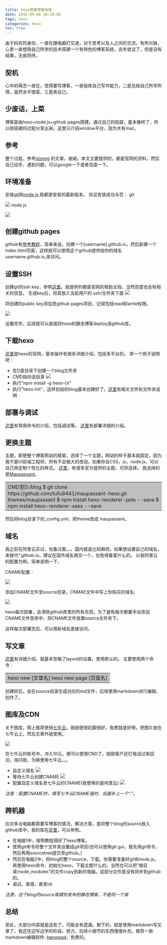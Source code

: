 ```yaml
---
title: hexo搭建博客指南
date: 2016-09-06 10:29:08
tags: hexo
categories: hexo
toc: true
---
```


由于码农的身份，一直在跟电脑打交道，对于思考以及人之间的交流，有所欠缺，心里一直想用自己所学的技术搭建一个有特色的博客系统，去年尝试了，但是没有结果，无疾而终。

## 契机
心中的萌念一直在，觉得要写博客，一是锻炼自己写作能力，二是总结自己所学所得，虽然水平很菜，三是卖自己。

## 少废话，上菜
博客是由hexo+node.js+github pages搭建。通过自己的捣鼓，基本像样了，所以把搭建的过程分享出来。这里只介绍window平台，因为木有mac。

## 参考
整个过程，参考[ixirong](http://www.ixirong.com/2015/05/17/how-to-build-ixirong-blog/) 的文章，谢谢。本文主要提供的，都是官网的资料，然后自己动手，遇到问题，可以google一下或者百度一下。

## 环境准备
安装[git](https://git-scm.com/)和[node.js](https://nodejs.org),我都是安装的最新版本。
验证安装成功与否：
git

![](http://od0tim0m3.bkt.clouddn.com/git_version_2.png)
node.js

![](http://od0tim0m3.bkt.clouddn.com/npm_version.png)

## 创建github pages
github有[参考教程](https://pages.github.com/)，简单来说，创建一个[username].github.io，然后新建一个index.html页面，这样就可以使用这个github提供给你的域名username.github.io,来访问。

## 设置SSH
创建git的ssh key，参照[这里](https://help.github.com/articles/generating-an-ssh-key/)。我提供的都是官网的帮助文档，当然百度也会有相关的信息。
生成key后，将其放入当前用户的.ssh/文件夹下面
![](http://od0tim0m3.bkt.clouddn.com/ssh_position.jpg)

将创建的public key添加至github pages项目，记得包括read和write权限。

![](http://od0tim0m3.bkt.clouddn.com/%E6%B7%BB%E5%8A%A0KEY.jpg)

设置完毕，后续就可以直接将hexo的静态博客deploy该github库。

## 下载hexo
[这里](https://hexo.io)是hexo的官网，基本操作有很多详细介绍，包括多平台的。
举一个例子说明吧：
- 在D盘目录下创建一个blog文件夹
- CMD指向该目录
![](http://od0tim0m3.bkt.clouddn.com/blog_directory.jpg)
- 执行"npm install -g hexo-cli"
- 执行"hexo init"，这样初始的blog基本创建好了。[这里](https://hexo.io/docs/setup.html)有相关文件和文件夹说明

## 部署与调试
[这里](https://hexo.io/docs/commands.html)有常用命令的介绍，包括调试等。
[这里](https://hexo.io/docs/setup.html)有部署详细的介绍。

## 更换主题
主题，即使整个博客网站的框架，选择了一个主题，网站的样子基本就固定，因为我不是UI前端工程师，所有不会做大的改动。如果你会CSS，js，node.js，可以自己再定制个性化的样式。
[这里](https://hexo.io/themes)，有很多官方提供的主题，可供选择。
我选择的是[Maupassant](https://github.com/tufu9441/maupassant-hexo)。
<table><tr><td bgcolor=#C0C0C0>CMD至D:/blog
$ git clone https://github.com/tufu9441/maupassant-hexo.git themes/maupassant
$ npm install hexo-renderer-jade --save
$ npm install hexo-renderer-sass --save
</td></tr></table>

然后将blog目录下的_config.yml，把theme改成 maupassant。

## 域名
我之前在阿里云买过，也备过案。。。国内就是比较麻烦。如果想设置自己的域名，来替代*.github.io。建议在国外域名商买一个，也免得备案什么的。
以我阿里云的配置为例，简单说明一下，

CNAME配置：

![](http://od0tim0m3.bkt.clouddn.com/DNS.jpg)

添加CNAME文件至source目录，CNMAE文件中写上你购买的域名:

![](http://od0tim0m3.bkt.clouddn.com/CNAME_FOLDER.jpg)

hexo每次部署，会清除github库里的所有东西，为了避免每次都要手动添加CNAME文件至库中，将CNAME文件放置source文件夹下。

这样每次部署完后，可以用新域名直接访问。

## 写文章
[这里](https://hexo.io/docs/writing.html)有详细介绍。我基本忽略了layout的设置，使用默认的。
主要使用两个命令：
<table><tr><td bgcolor=#C0C0C0>hexo new [文章名]
hexo new page [页面名]
</td></tr></table>

创建好后，会在source目录生成对应的md文件，后续使用markdown进行编辑，创作了。

## 图库及CDN
关于图库，网上推荐使用[七牛云](https://portal.qiniu.com)，我刚使用赶脚很好，免费就是好呀。把图片放在七牛云上，然后文章外链使用。

![](http://od0tim0m3.bkt.clouddn.com/tuku.jpg)

在七牛云的账号中，冲入10元，便可以使用CND了。刚刚客户还打电话过来回访，询问我，为嘛使用七牛云。。。
- 自定义域名
![](http://od0tim0m3.bkt.clouddn.com/blog_cnd.jpg)
- 等待七牛云创建CNAME
![](http://od0tim0m3.bkt.clouddn.com/blog_qiniuyun_cname.jpg)
- 配置自定义域名至七牛云的CNAME(我使用的是阿里云)
![](http://od0tim0m3.bkt.clouddn.com/blog_photos_cnd.jpg)

*注意：配置CNAME时，填写七牛云CNAME值时，后面补上一个"."。*

## 跨机器
应对多台电脑都需要写博客的情况，解决方案，是将整个blog的source放入github库中，我的库在[这里](https://github.com/WaterZhang/blog)，可以参照。

- 在电脑1中，按照教程搭好了hexo博客。
- 使用git命令将整个文件夹设置成git项目(也可以使用git gui，我先用git命令，然后再用sourcetree提交至github。)
- 然后在电脑2中，将blog的整个source，下载。你需要准备好git和node.js。再使用hexo命令，初始化hexo，下载主题什么的。当然也可以把"根目录/node_modules"的文件copy到新的电脑。这部分文件是没有同步到github的。
- 调试，查错，直至ok

*注意，这个blog的source库跟你发布的静态博客，不是同一个库*


## 总结
至此，大部分内容就是这些了。可能会有遗漏。剩下的，就是使用markdown写文章了，我还在边写边学的阶段，努力，后续小细节的东西慢慢补充。推荐一款markdown编辑软件: [haroopad](http://pad.haroopress.com/)，免费的。